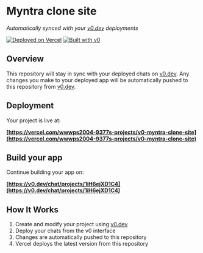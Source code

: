 # Myntra clone site

*Automatically synced with your [v0.dev](https://v0.dev) deployments*

[![Deployed on Vercel](https://img.shields.io/badge/Deployed%20on-Vercel-black?style=for-the-badge&logo=vercel)](https://vercel.com/wwwps2004-9377s-projects/v0-myntra-clone-site)
[![Built with v0](https://img.shields.io/badge/Built%20with-v0.dev-black?style=for-the-badge)](https://v0.dev/chat/projects/1iH6ejXD1C4)

## Overview

This repository will stay in sync with your deployed chats on [v0.dev](https://v0.dev).
Any changes you make to your deployed app will be automatically pushed to this repository from [v0.dev](https://v0.dev).

## Deployment

Your project is live at:

**[https://vercel.com/wwwps2004-9377s-projects/v0-myntra-clone-site](https://vercel.com/wwwps2004-9377s-projects/v0-myntra-clone-site)**

## Build your app

Continue building your app on:

**[https://v0.dev/chat/projects/1iH6ejXD1C4](https://v0.dev/chat/projects/1iH6ejXD1C4)**

## How It Works

1. Create and modify your project using [v0.dev](https://v0.dev)
2. Deploy your chats from the v0 interface
3. Changes are automatically pushed to this repository
4. Vercel deploys the latest version from this repository